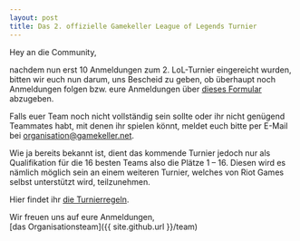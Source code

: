 ```yaml
---
layout: post
title: Das 2. offizielle Gamekeller League of Legends Turnier
---
```


Hey an die Community,

nachdem nun erst 10 Anmeldungen zum 2. LoL-Turnier eingereicht wurden,
bitten wir euch nun darum, uns Bescheid zu geben, ob überhaupt noch Anmeldungen folgen
bzw. eure Anmeldungen über [dieses Formular](http://goo.gl/forms/xusHcE4Lem) abzugeben.

Falls euer Team noch nicht vollständig sein sollte oder ihr nicht genügend Teammates habt,
mit denen ihr spielen könnt, meldet euch bitte per E-Mail bei [organisation@gamekeller.net](mailto:organisation@gamekeller.net).

Wie ja bereits bekannt ist, dient das kommende Turnier jedoch nur als Qualifikation
für die 16 besten Teams also die Plätze 1 – 16.
Diesen wird es nämlich möglich sein an einem weiteren Turnier,
welches von Riot Games selbst unterstützt wird, teilzunehmen.

Hier findet ihr [die Turnierregeln](http://bit.ly/1S56oDs).

Wir freuen uns auf eure Anmeldungen,<br>
[das Organisationsteam]({{ site.github.url }}/team)
